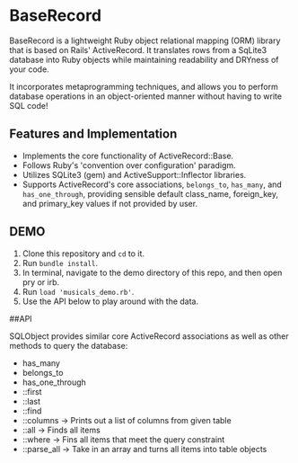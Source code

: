 # BaseRecord

BaseRecord is a lightweight Ruby object relational mapping (ORM) library that is based on Rails' ActiveRecord. It translates rows from a SqLite3 database into Ruby objects  while maintaining readability and DRYness of your code. 

It incorporates metaprogramming techniques, and allows you to perform database operations in an object-oriented manner without having to write SQL code!

## Features and Implementation 

   * Implements the core functionality of ActiveRecord::Base.
   * Follows Ruby's 'convention over configuration' paradigm.
   * Utilizes SQLite3 (gem) and ActiveSupport::Inflector libraries. 
   * Supports ActiveRecord's core associations, ```belongs_to```, ```has_many```, and ```has_one_through```, providing sensible default class_name, foreign_key, and primary_key values if not provided by user.
   
## DEMO 

1. Clone this repository and ```cd``` to it.
2. Run ```bundle install```.
3. In terminal, navigate to the demo directory of this repo,  and then open pry or irb.
4. Run ```load 'musicals_demo.rb'```.
5. Use the API below to play around with the data.

##API 

SQLObject provides similar core ActiveRecord associations as well as other methods to query the database: 
  * has_many
  * belongs_to
  * has_one_through
  * ::first
  * ::last
  * ::find
  * ::columns -> Prints out a list of columns from given table
  * ::all -> Finds all items
  * ::where -> Fins all items that meet the query constraint 
  * ::parse_all -> Take in an array and turns all items into table objects


